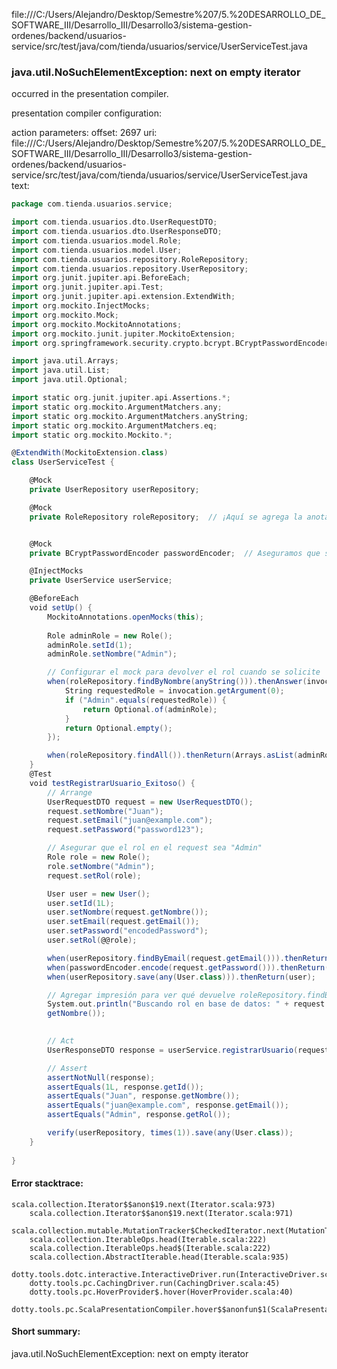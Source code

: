 file:///C:/Users/Alejandro/Desktop/Semestre%207/5.%20DESARROLLO_DE_SOFTWARE_III/Desarrollo_III/Desarrollo3/sistema-gestion-ordenes/backend/usuarios-service/src/test/java/com/tienda/usuarios/service/UserServiceTest.java
### java.util.NoSuchElementException: next on empty iterator

occurred in the presentation compiler.

presentation compiler configuration:


action parameters:
offset: 2697
uri: file:///C:/Users/Alejandro/Desktop/Semestre%207/5.%20DESARROLLO_DE_SOFTWARE_III/Desarrollo_III/Desarrollo3/sistema-gestion-ordenes/backend/usuarios-service/src/test/java/com/tienda/usuarios/service/UserServiceTest.java
text:
```scala
package com.tienda.usuarios.service;

import com.tienda.usuarios.dto.UserRequestDTO;
import com.tienda.usuarios.dto.UserResponseDTO;
import com.tienda.usuarios.model.Role;
import com.tienda.usuarios.model.User;
import com.tienda.usuarios.repository.RoleRepository;
import com.tienda.usuarios.repository.UserRepository;
import org.junit.jupiter.api.BeforeEach;
import org.junit.jupiter.api.Test;
import org.junit.jupiter.api.extension.ExtendWith;
import org.mockito.InjectMocks;
import org.mockito.Mock;
import org.mockito.MockitoAnnotations;
import org.mockito.junit.jupiter.MockitoExtension;
import org.springframework.security.crypto.bcrypt.BCryptPasswordEncoder;

import java.util.Arrays;
import java.util.List;
import java.util.Optional;

import static org.junit.jupiter.api.Assertions.*;
import static org.mockito.ArgumentMatchers.any;
import static org.mockito.ArgumentMatchers.anyString;
import static org.mockito.ArgumentMatchers.eq;
import static org.mockito.Mockito.*;

@ExtendWith(MockitoExtension.class)
class UserServiceTest {

    @Mock
    private UserRepository userRepository;

    @Mock
    private RoleRepository roleRepository;  // ¡Aquí se agrega la anotación @Mock!


    @Mock
    private BCryptPasswordEncoder passwordEncoder;  // Aseguramos que se inicializa correctamente

    @InjectMocks
    private UserService userService;

    @BeforeEach
    void setUp() {
        MockitoAnnotations.openMocks(this);
        
        Role adminRole = new Role();
        adminRole.setId(1);
        adminRole.setNombre("Admin");

        // Configurar el mock para devolver el rol cuando se solicite
        when(roleRepository.findByNombre(anyString())).thenAnswer(invocation -> {
            String requestedRole = invocation.getArgument(0);
            if ("Admin".equals(requestedRole)) {
                return Optional.of(adminRole);
            }
            return Optional.empty();
        });

        when(roleRepository.findAll()).thenReturn(Arrays.asList(adminRole));
    }
    @Test
    void testRegistrarUsuario_Exitoso() {
        // Arrange
        UserRequestDTO request = new UserRequestDTO();
        request.setNombre("Juan");
        request.setEmail("juan@example.com");
        request.setPassword("password123");

        // Asegurar que el rol en el request sea "Admin"
        Role role = new Role();
        role.setNombre("Admin");
        request.setRol(role);

        User user = new User();
        user.setId(1L);
        user.setNombre(request.getNombre());
        user.setEmail(request.getEmail());
        user.setPassword("encodedPassword");
        user.setRol(@@role);

        when(userRepository.findByEmail(request.getEmail())).thenReturn(Optional.empty());
        when(passwordEncoder.encode(request.getPassword())).thenReturn("encodedPassword");
        when(userRepository.save(any(User.class))).thenReturn(user);

        // Agregar impresión para ver qué devuelve roleRepository.findByNombre()
        System.out.println("Buscando rol en base de datos: " + request.getRol().
        getNombre());
        

        // Act
        UserResponseDTO response = userService.registrarUsuario(request);

        // Assert
        assertNotNull(response);
        assertEquals(1L, response.getId());
        assertEquals("Juan", response.getNombre());
        assertEquals("juan@example.com", response.getEmail());
        assertEquals("Admin", response.getRol());

        verify(userRepository, times(1)).save(any(User.class));
    }
      
}
```



#### Error stacktrace:

```
scala.collection.Iterator$$anon$19.next(Iterator.scala:973)
	scala.collection.Iterator$$anon$19.next(Iterator.scala:971)
	scala.collection.mutable.MutationTracker$CheckedIterator.next(MutationTracker.scala:76)
	scala.collection.IterableOps.head(Iterable.scala:222)
	scala.collection.IterableOps.head$(Iterable.scala:222)
	scala.collection.AbstractIterable.head(Iterable.scala:935)
	dotty.tools.dotc.interactive.InteractiveDriver.run(InteractiveDriver.scala:164)
	dotty.tools.pc.CachingDriver.run(CachingDriver.scala:45)
	dotty.tools.pc.HoverProvider$.hover(HoverProvider.scala:40)
	dotty.tools.pc.ScalaPresentationCompiler.hover$$anonfun$1(ScalaPresentationCompiler.scala:389)
```
#### Short summary: 

java.util.NoSuchElementException: next on empty iterator